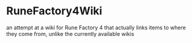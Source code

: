 # RuneFactory4Wiki
an attempt at a wiki for Rune Factory 4 that actually links items to where they come from, unlike the currently available wikis
